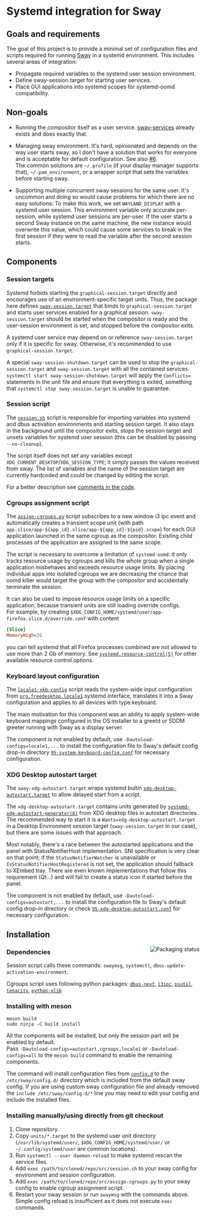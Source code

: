 # Systemd integration for Sway

## Goals and requirements

The goal of this project is to provide a minimal set of configuration files and scripts required for running [Sway](https://swaywm.org/) in a systemd environment.
This includes several areas of integration:

- Propagate required variables to the systemd user session environment.
- Define sway-session.target for starting user services.
- Place GUI applications into systemd scopes for systemd-oomd compatibility.

## Non-goals

- Running the compositor itself as a user service. [sway-services](https://github.com/xdbob/sway-services/) already exists and does exactly that.

- Managing sway environment. It's hard, opinionated and depends on the way user starts sway, so I don't have a solution that works for everyone and is acceptable for default configuration. See also [#6](https://github.com/alebastr/sway-systemd/issues/6).\
  The common solutions are `~/.profile` (if your display manager supports that), `~/.pam_environment`, or a wrapper script that sets the variables before starting sway.

- Supporting multiple concurrent sway sessions for the same user. It's uncommon and doing so would cause problems for which there are no easy solutions: To make this work, we set `WAYLAND_DISPLAY` with a systemd user session. This environment variable only accurate per-session, while systemd user sessions are per-user. If the user starts a second Sway instance on the same machine, the new instance would overwrite this value, which could cause some services to break in the first session if they were to read the variable after the second session starts.

## Components

### Session targets

Systemd forbids starting the `graphical-session.target` directly and encourages use of an environment-specific target units. Thus, the package here defines [`sway-session.target`](./units/sway-session.target) that binds to `graphical-session.target` and starts user services enabled for a graphical session. `sway-session.target` should be started when the compositor is ready and the user-session environment is set, and stopped before the compositor exits.

A systemd user service may depend on or reference `sway-session.target` only if it is specific for sway. Otherwise, it's recommended to use `graphical-session.target`.

A special `sway-session-shutdown.target` can be used to stop the `graphical-session.target` and `sway-session.target` with all the contained services.
`systemctl start sway-session-shutdown.target` will apply the `Conflicts=` statements in the unit file and ensure that everything is exited, something that `systemctl stop sway-session.target` is unable to guarantee.

### Session script

The [`session.sh`](./src/session.sh) script is responsible for importing variables into systemd and dbus activation environments and starting session target.
It also stays in the background until the compositor exits, stops the session target and unsets variables for systemd user session (this can be disabled by passing `--no-cleanup`).

The script itself does not set any variables except `XDG_CURRENT_DESKTOP`/`XDG_SESSION_TYPE`; it simply passes the values received from sway.
The list of variables and the name of the session target are currently hardcoded and could be changed by editing the script.

For a better description see [comments in the code](./src/session.sh).

### Cgroups assignment script

The [`assign-cgroups.py`](./src/assign-cgroups.py) script subscribes to a new window i3 ipc event and automatically creates a transient scope unit (with path `app.slice/app-${app_id}.slice/app-${app_id}-${pid}.scope`) for each GUI application launched in the same cgroup as the compositor. Existing child processes of the application are assigned to the same scope.

The script is necessary to overcome a limitation of `systemd-oomd`: it only tracks resource usage by cgroups and kills the whole group when a single application misbehaves and exceeds resource usage limits. By placing individual apps into isolated cgroups we are decreasing the chance that oomd killer would target the group with the compositor and accidentally terminate the session.

It can also be used to impose resource usage limits on a specific application, because transient units are still loading override configs.\
For example, by creating `$XDG_CONFIG_HOME/systemd/user/app-firefox.slice.d/override.conf` with content

```ini
[Slice]
MemoryHigh=2G
```

you can tell systemd that all Firefox processes combined are not allowed to use more than 2 Gb of memory.
See [`systemd.resource-control(5)`](https://www.freedesktop.org/software/systemd/man/systemd.resource-control.html) for other available resource control options.

### Keyboard layout configuration

The [`locale1-xkb-config`](./src/locale1-xkb-config) script reads the system-wide input configuration from
[`org.freedesktop.locale1`](https://www.freedesktop.org/software/systemd/man/org.freedesktop.locale1.html)
systemd interface, translates it into a Sway configuration and applies to all devices with type:keyboard.

The main motivation for this component was an ability to apply system-wide keyboard mappings configured in the OS installer
to a greetd or SDDM greeter running with Sway as a display server.

The component is not enabled by default, use `-Dautoload-configs=locale1,...`
to install the configuration file to Sway's default config drop-in directory
[`95-system-keyboard-config.conf`](./config.d/95-system-keyboard-config.conf.in) for necessary configuration.

### XDG Desktop autostart target

The `sway-xdg-autostart.target` wraps systemd bultin [`xdg-desktop-autostart.target`](https://www.freedesktop.org/software/systemd/man/systemd.special.html#xdg-desktop-autostart.target) to allow delayed start from a script.

The `xdg-desktop-autostart.target` contains units generated by [`systemd-xdg-autostart-generator(8)`](https://www.freedesktop.org/software/systemd/man/systemd-xdg-autostart-generator.html) from XDG desktop files in autostart directories.
The recommended way to start it is a `Wants=xdg-desktop-autostart.target` in a Desktop Environment session target (`sway-session.target` in our case), but there are some issues with that approach.

Most notably, there's a race between the autostarted applications and the panel with StatusNotifierHost implementation.
SNI specification is very clear on that point; if the `StatusNotifierWatcher` is unavailable or `IsStatusNotifierHostRegistered` is not set, the application should fallback to XEmbed tray. There are even known implementations that follow this requirement (Qt...) and will fail to create a status icon if started before the panel.

The component is not enabled by default, use `-Dautoload-configs=autostart,...`
to install the configuration file to Sway's default config drop-in directory
or check [`95-xdg-desktop-autostart.conf`](./config.d/95-xdg-desktop-autostart.conf.in) for necessary configuration.

## Installation

<a href="https://repology.org/project/sway-systemd/versions">
    <img src="https://repology.org/badge/vertical-allrepos/sway-systemd.svg" alt="Packaging status" align="right">
</a>

### Dependencies

Session script calls these commands: `swaymsg`, `systemctl`, `dbus-update-activation-environment`.

Cgroups script uses following python packages:
[`dbus-next`](https://pypi.org/project/dbus-next/),
[`i3ipc`](https://pypi.org/project/i3ipc/),
[`psutil`](https://pypi.org/project/psutil/),
[`tenacity`](https://pypi.org/project/tenacity/),
[`python-xlib`](https://pypi.org/project/python-xlib/)

### Installing with meson

```
meson build
sudo ninja -C build install
```

All the components will be installed, but only the session part will be enabled by default.\
Pass `-Dautoload-configs=autostart,cgroups,locale1` or `-Dautoload-configs=all` to the `meson build` command to enable the remaining components.

The command will install configuration files from [`config.d`](./config.d/) to the `/etc/sway/config.d/` directory which is included from the default sway config. If you are using custom sway configuration file and already removed the `include /etc/sway/config.d/*` line you may need to edit your config and include the installed files.

### Installing manually/using directly from git checkout

1. Clone repository.
2. Copy `units/*.target` to the systemd user unit directory (`/usr/lib/systemd/user/`, `$XDG_CONFIG_HOME/systemd/user/` or `~/.config/systemd/user` are common locations).
3. Run `systemctl --user daemon-reload` to make systemd rescan the service files.
4. Add `exec /path/to/cloned/repo/src/session.sh` to your sway config for environment and session configuration.
5. Add `exec /path/to/cloned/repo/src/assign-cgroups.py` to your sway config to enable cgroup assignment script.
6. Restart your sway session or run `swaymsg` with the commands above. Simple config reload is insufficient as it does not execute `exec` commands.
